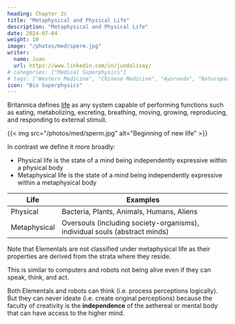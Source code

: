 ```yaml
---
heading: Chapter 2c
title: "Metaphysical and Physical Life"
description: "Metaphysical and Physical Life"
date: 2024-07-04
weight: 10
image: "/photos/med/sperm.jpg"
writer:
  name: Juan
  url: https://www.linkedin.com/in/jundalisay/
# categories: ["Medical Superphysics"]
# tags: ["Western Medicine", "Chinese Medicine", "Ayurveda", "Naturopathy", "Homeopathy"]
icon: "Bio Superphysics"
---
```




Britannica defines [life](https://www.britannica.com/science/life) as any system capable of performing functions such as eating, metabolizing, excreting, breathing, moving, growing, reproducing, and responding to external stimuli. 

{{< img src="/photos/med/sperm.jpg" alt="Beginning of new life" >}}

In contrast we define it more broadly:
- Physical life is the state of a mind being independently expressive within a physical body
- Metaphysical life is the state of a mind being independently expressive within a metaphysical body

Life | Examples
--- | ---
Physical | Bacteria, Plants, Animals, Humans, Aliens
Metaphysical | Oversouls (including society-organisms), individual souls (abstract minds)

Note that Elementals are not classified under metaphysical life as their properties are derived from the strata where they reside. 

This is similar to computers and robots not being alive even if they can speak, think, and act. 

Both Elementals and robots can think (i.e. process perceptions logically). But they can never ideate (i.e. create original perceptions) because the faculty of creativity is the **independence** of the aethereal or mental body that can have access to the higher mind.




